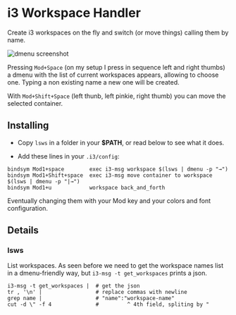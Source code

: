 # i3 Workspace Handler

Create i3 workspaces on the fly and switch (or move things) calling them by
name.

![dmenu screenshot](https://i.imgur.com/kiVHu64.png)

Pressing `Mod+Space` (on my setup I press in sequence left and right thumbs) a
dmenu with the list of current workspaces appears, allowing to choose one.
Typing a non existing name a new one will be created.

With `Mod+Shift+Space` (left thunb, left pinkie, right thumb) you can move the
selected container.


## Installing

- Copy `lsws` in a folder in your __$PATH__, or read below to see what it does.

- Add these lines in your `.i3/config`:
 ```
bindsym Mod1+space        exec i3-msg workspace $(lsws | dmenu -p "→")
bindsym Mod1+Shift+space  exec i3-msg move container to workspace $(lsws | dmenu -p "|→")
bindsym Mod1+u            workspace back_and_forth
```
  Eventually changing them with your Mod key and your colors and font
  configuration.


## Details

### lsws

List workspaces. As seen before we need to get the workspace names list in a
dmenu-friendly way, but `i3-msg -t get_workspaces` prints a json.

```
i3-msg -t get_workspaces |  # get the json
tr , '\n' |                 # replace commas with newline
grep name |                 # "name":"workspace-name"
cut -d \" -f 4              #         ^ 4th field, spliting by "
```
